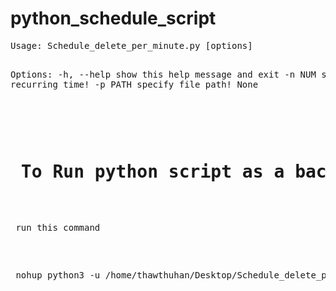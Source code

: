 # python_schedule_script

<p> 
<pre>
Usage: Schedule_delete_per_minute.py [options]

Options:
  -h, --help  show this help message and exit
  -n NUM      specify -n recurring time!
  -p PATH     specify file path!
None
</p>

<h1> To Run python script as a background Service </h1>

<p> run this command </p>

<p> nohup python3 -u /home/thawthuhan/Desktop/Schedule_delete_per_minute.py -n 2 -p <filePath> >> output.log & </p>
